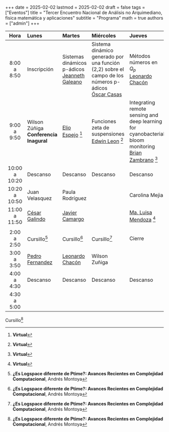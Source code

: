 +++
date      = 2025-02-02
lastmod   = 2025-02-02
draft     = false
tags      = ["Eventos"]
title     = "Tercer Encuentro Nacional de Análisis no Arquimediano, física matemática y aplicaciones"
subtitle  = "Programa"
math      = true
authors   = ["admin"]
+++

Hora         |Lunes       | Martes      | Miércoles   | Jueves
:----------:|:------------|:------------|:------------|:------------
8:00 a 8:50  | Inscripción | Sistemas dinámicos p-ádicos <br> [Jeanneth Galeano](http://www.hermes.unal.edu.co/pages/Docentes/Docente.jsf?u=jgaleanop) | Sistema dinámico generado por una función (2,2) sobre el campo de los números p-ádicos<br> [Óscar Casas](https://matematicas.netlify.app/authors/casas-o/)| Métodos números en $Q_p$ <br> [Leonardo Chacón](https://perfilesycapacidades.javeriana.edu.co/en/persons/leonardo.chacon)
9:00 a 9:50  | Wilson Zúñiga <br> **Conferencia Inagural**| [Elio Espejo](https://research.nottingham.edu.cn/en/persons/elio-eduardo-espejo-arenas) [^1]| Funciones zeta de suspensiones <br> [Edwin Leon](https://riemann.unizar.es/~eleon/) [^1] | Integrating remote sensing and deep learning for cyanobacterial bloom monitoring <br> [Brian Zambrano](https://sites.google.com/ualberta.ca/ilmee/people/brian-zambrano) [^1]
10:00 a 10:20 | Descanso   |Descanso   |Descanso   |Descanso
10:20 a 10:50  | Juan Velasquez | Paula Rodríguez  |                  | Carolina Mejia 
11:00 a 11:50  | [César Galindo](https://matematicas.uniandes.edu.co/es/profesores/cesar-neyit-galindo-martinez) | [Javier Camargo](https://profesores.uis.edu.co/javier-enrique-camargo-garcia-es/) |                  | [Ma. Luisa Mendoza](https://research.tec.mx/vivo-tec/display/PID_318191) [^1] 
||||
2:00 a 2:50  | Cursillo[^2] | Cursillo[^2] | Cursillo[^2]  | Cierre
3:00 a 3:50  | [Pedro Fernandez](https://sites.google.com/view/pedrofernandofernandezespinosa/home) |[Leonardo Chacón](https://perfilesycapacidades.javeriana.edu.co/en/persons/leonardo.chacon)| Wilson Zuñiga|
4:00 a 4:30 | Descanso   |Descanso   |Descanso   |Descanso
4:30 a 5:00 ||||


 Cursillo[^2]

[^1]: **Virtual**
[^2]: **¿Es Logspace diferente de Ptime?: Avances Recientes en Complejidad Computacional**, Andrés Montoya






